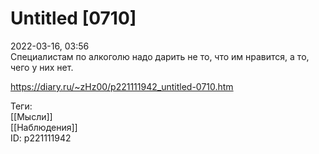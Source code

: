 Untitled [0710]
================

   
 2022-03-16, 03:56   
  Специалистам по алкоголю надо дарить не то, что им нравится, а то, чего у них нет.   
    
 <https://diary.ru/~zHz00/p221111942_untitled-0710.htm>   
   
 Теги:   
 [[Мысли]]   
 [[Наблюдения]]   
 ID: p221111942